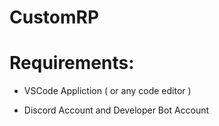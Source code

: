 # CustomRP

# Requirements:
- VSCode Appliction ( or any code editor )

- Discord Account and Developer Bot Account

